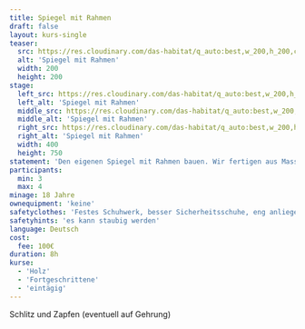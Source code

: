```yaml
---
title: Spiegel mit Rahmen
draft: false
layout: kurs-single
teaser:
  src: https://res.cloudinary.com/das-habitat/q_auto:best,w_200,h_200,c_fill,f_auto,dpr_auto/v1588772128/kurse/spiegelmitrahmen_xoigym.jpg
  alt: 'Spiegel mit Rahmen'
  width: 200
  height: 200
stage:
  left_src: https://res.cloudinary.com/das-habitat/q_auto:best,w_200,h_200,c_fill,f_auto,dpr_auto/v1588772128/kurse/spiegelmitrahmen_xoigym.jpg
  left_alt: 'Spiegel mit Rahmen'
  middle_src: https://res.cloudinary.com/das-habitat/q_auto:best,w_200,h_200,c_fill,f_auto,dpr_auto/v1588772128/kurse/spiegelmitrahmen_xoigym.jpg
  middle_alt: 'Spiegel mit Rahmen'
  right_src: https://res.cloudinary.com/das-habitat/q_auto:best,w_200,h_200,c_fill,f_auto,dpr_auto/v1588772128/kurse/spiegelmitrahmen_xoigym.jpg
  right_alt: 'Spiegel mit Rahmen'
  width: 400
  height: 750
statement: 'Den eigenen Spiegel mit Rahmen bauen. Wir fertigen aus Massivholz mit Schlitz und Zapfen den Rahmen für deinen Spiegel. Nach der Verleimung und dem letzten Schliff darf die Holzoberfläche gestaltet werden.'
participants:
  min: 3
  max: 4
minage: 18 Jahre
ownequipment: 'keine'
safetyclothes: 'Festes Schuhwerk, besser Sicherheitsschuhe, eng anliegende Kleidung, Haarbedeckung'
safetyhints: 'es kann staubig werden'
language: Deutsch
cost:
  fee: 100€
duration: 8h
kurse:
  - 'Holz'
  - 'Fortgeschrittene'
  - 'eintägig'
---
```


Schlitz und Zapfen (eventuell auf Gehrung)
